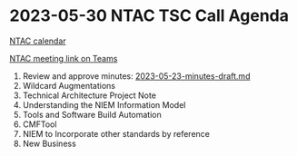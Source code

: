# 2023-05-30 NTAC TSC Call Agenda

[NTAC calendar](https://lists.oasis-open-projects.org/g/niemopen-ntactsc/calendar)

[NTAC meeting link on Teams](https://dod.teams.microsoft.us/l/meetup-join/19%3adod%3ameeting_027b8f8cd305438fbb0a76a1e7896d97%40thread.v2/0?context=%7b%22Tid%22%3a%22102d0191-eeae-4761-b1cb-1a83e86ef445%22%2c%22Oid%22%3a%2270ae69c4-ba53-4071-b60d-68a8b321854e%22%7d)

1.  Review and approve minutes: [2023-05-23-minutes-draft.md](2023-05-23-minutes-draft.md)
2.  Wildcard Augmentations
3.  Technical Architecture Project Note
4.  Understanding the NIEM Information Model 
5.  Tools and Software Build Automation
6.  CMFTool
7.  NIEM to Incorporate other standards by reference
8.  New Business

